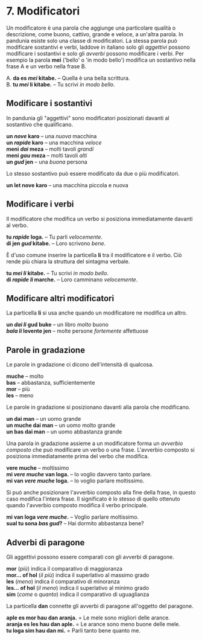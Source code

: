 
# 7. Modificatori

Un modificatore è una parola che aggiunge una particolare qualità o descrizione,
come buono, cattivo, grande e veloce, a un'altra parola.
In pandunia esiste solo una classe di modificatori.
La stessa parola può modificare sostantivi e verbi,
laddove in italiano solo gli _aggettivi_ possono modificare i sostantivi
e solo gli _avverbi_ possono modificare i verbi.
Per esempio la parola
**mei**
('bello' o 'in modo bello')
modifica un sostantivo nella frase A
e un verbo nella frase B.

A. **da es _mei_ kitabe.**
– Quella è una bella scrittura.  
B. **tu _mei_ li kitabe.**
– Tu scrivi _in modo bello_.


## Modificare i sostantivi

In pandunia gli "aggettivi" sono modificatori posizionati davanti al sostantivo che qualificano.

**un _nove_ karo**
– una _nuova_ macchina  
**un _rapide_ karo**
– una macchina _veloce_  
**meni _dai_ meza**
– molti tavoli _grandi_  
**meni _gau_ meza**
– molti tavoli _alti_  
**un _gud_ jen**
– una _buona_ persona

Lo stesso sostantivo può essere modificato da due o più modificatori.

**un let nove karo**
– una macchina piccola e nuova


## Modificare i verbi

Il modificatore che modifica un verbo
si posiziona immediatamente davanti al verbo.

**tu _rapide_ loga.**
– Tu parli _velocemente_.  
**di jen _gud_ kitabe.**
– Loro scrivono _bene_.

È d'uso comune inserire la particella
**li**
tra il modificatore e il verbo.
Ciò rende più chiara la struttura del sintagma verbale.

**tu _mei li_ kitabe.**
– Tu scrivi _in modo bello_.  
**di _rapide li_ marche.**
– Loro camminano _velocemente_.


## Modificare altri modificatori

La particella
**li**
si usa anche quando un modificatore ne modifica un altro.

**un _dai li_ gud buke**
– un libro _molto_ buono  
**_bala li_ lovente jen**
– molte persone _fortemente_ affettuose


## Parole in gradazione

Le parole in gradazione ci dicono dell'intensità di qualcosa.

**muche**
– molto  
**bas**
– abbastanza, sufficientemente  
**mor**
– più  
**les**
– meno

Le parole in gradazione si posizionano davanti alla parola che modificano.

**un dai man**
– un uomo grande  
**un muche dai man**
– un uomo molto grande  
**un bas dai man**
– un uomo abbastanza grande

Una parola in gradazione assieme a un modificatore forma un _avverbio composto_
che può modificare un verbo o una frase.
L'avverbio composto si posiziona immediatamente prima del verbo che modifica.

**vere muche**
– moltissimo  
**mi _vere muche_ van loga.**
– Io voglio davvero tanto parlare.  
**mi van _vere muche_ loga.**
– Io voglio parlare moltissimo.

Si può anche posizionare l'avverbio composto alla fine della frase,
in questo caso modifica l'intera frase.
Il significato è lo stesso di quello ottenuto quando l'avverbio composto modifica il verbo principale.

**mi van loga _vere muche_.**
– Voglio parlare moltissimo.  
**sual tu sona _bas gud_?**
– Hai dormito abbastanza bene?


## Adverbi di paragone

Gli aggettivi possono essere comparati con gli avverbi di paragone.

**mor**
(_più_) indica il comparativo di maggioranza  
**mor... of hol**
(_il più_) indica il superlativo al massimo grado  
**les**
(_meno_) indica il comparativo di minoranza  
**les... of hol**
(_il meno_) indica il superlativo al minimo grado  
**sim**
(_come_ o _quanto_) indica il comparativo di uguaglianza

La particella
**dan**
connette gli avverbi di paragone all'oggetto del paragone.

**aple es mor hau dan aranja.**
= Le mele sono migliori delle arance.  
**aranja es les hau dan aple.**
= Le arance sono meno buone delle mele.  
**tu loga sim hau dan mi.**
= Parli tanto bene quanto me.

